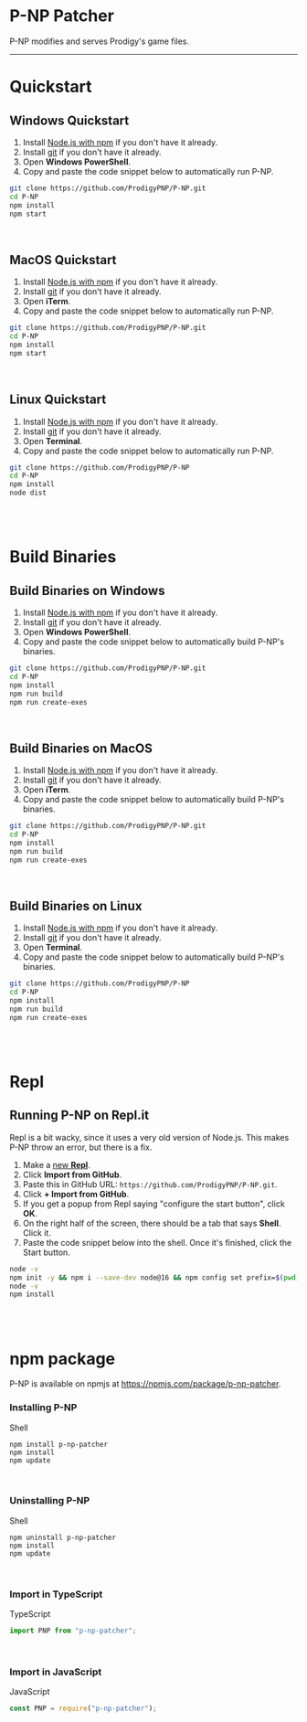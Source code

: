 # P-NP Patcher
P-NP modifies and serves Prodigy's game files.
<br>

------

# Quickstart

## Windows Quickstart

1. Install [Node.js with npm](https://nodejs.org) if you don't have it already.
2. Install [git](https://git-scm.com) if you don't have it already.
3. Open **Windows PowerShell**.
4. Copy and paste the code snippet below to automatically run P-NP.

```sh
git clone https://github.com/ProdigyPNP/P-NP.git
cd P-NP
npm install
npm start
```
<br>



## MacOS Quickstart

1. Install [Node.js with npm](https://nodejs.org) if you don't have it already.
2. Install [git](https://git-scm.com) if you don't have it already.
3. Open **iTerm**.
4. Copy and paste the code snippet below to automatically run P-NP.

```sh
git clone https://github.com/ProdigyPNP/P-NP.git
cd P-NP
npm install
npm start
```
<br>



## Linux Quickstart

1. Install [Node.js with npm](https://nodejs.org) if you don't have it already.
2. Install [git](https://git-scm.com) if you don't have it already.
3. Open **Terminal**.
4. Copy and paste the code snippet below to automatically run P-NP.

```sh
git clone https://github.com/ProdigyPNP/P-NP
cd P-NP
npm install
node dist
```
<br><br>



# Build Binaries

## Build Binaries on Windows

1. Install [Node.js with npm](https://nodejs.org) if you don't have it already.
2. Install [git](https://git-scm.com) if you don't have it already.
3. Open **Windows PowerShell**.
4. Copy and paste the code snippet below to automatically build P-NP's binaries.

```sh
git clone https://github.com/ProdigyPNP/P-NP.git
cd P-NP
npm install
npm run build
npm run create-exes
```
<br>



## Build Binaries on MacOS

1. Install [Node.js with npm](https://nodejs.org) if you don't have it already.
2. Install [git](https://git-scm.com) if you don't have it already.
3. Open **iTerm**.
4. Copy and paste the code snippet below to automatically build P-NP's binaries.

```sh
git clone https://github.com/ProdigyPNP/P-NP.git
cd P-NP
npm install
npm run build
npm run create-exes
```
<br>



## Build Binaries on Linux

1. Install [Node.js with npm](https://nodejs.org) if you don't have it already.
2. Install [git](https://git-scm.com) if you don't have it already.
3. Open **Terminal**.
4. Copy and paste the code snippet below to automatically build P-NP's binaries.

```sh
git clone https://github.com/ProdigyPNP/P-NP
cd P-NP
npm install
npm run build
npm run create-exes
```
<br><br>

# Repl

## Running P-NP on Repl.it
Repl is a bit wacky, since it uses a very old version of Node.js. This makes P-NP throw an error, but there is a fix.

1. Make a [new **Repl**](https://repl.it/new).
2. Click **Import from GitHub**.
3. Paste this in GitHub URL: ``https://github.com/ProdigyPNP/P-NP.git``.
4. Click **+ Import from GitHub**.
5. If you get a popup from Repl saying "configure the start button", click **OK**.
6. On the right half of the screen, there should be a tab that says **Shell**. Click it.
7. Paste the code snippet below into the shell. Once it's finished, click the Start button.

```sh
node -v
npm init -y && npm i --save-dev node@16 && npm config set prefix=$(pwd)/node_modules/node && export PATH=$(pwd)/node_modules/node/bin:$PATH
node -v
npm install

```

<br><br>

# npm package

P-NP is available on npmjs at https://npmjs.com/package/p-np-patcher.

### Installing P-NP
Shell
```shell
npm install p-np-patcher
npm install
npm update
```

<br>

### Uninstalling P-NP
Shell
```shell
npm uninstall p-np-patcher
npm install
npm update
```

<br>

### Import in TypeScript
TypeScript
```typescript
import PNP from "p-np-patcher";
```

<br>

### Import in JavaScript
JavaScript
```javascript
const PNP = require("p-np-patcher");
```

<br>
